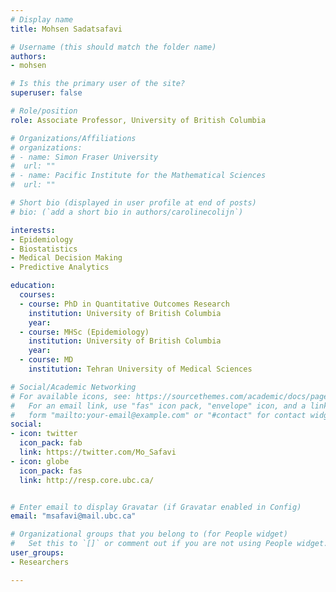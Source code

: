 ```yaml
---
# Display name
title: Mohsen Sadatsafavi

# Username (this should match the folder name)
authors:
- mohsen

# Is this the primary user of the site?
superuser: false

# Role/position
role: Associate Professor, University of British Columbia

# Organizations/Affiliations
# organizations:
# - name: Simon Fraser University
#  url: ""
# - name: Pacific Institute for the Mathematical Sciences
#  url: ""

# Short bio (displayed in user profile at end of posts)
# bio: (`add a short bio in authors/carolinecolijn`)

interests:
- Epidemiology
- Biostatistics
- Medical Decision Making
- Predictive Analytics

education:
  courses:
  - course: PhD in Quantitative Outcomes Research
    institution: University of British Columbia
    year: 
  - course: MHSc (Epidemiology)
    institution: University of British Columbia
    year: 
  - course: MD
    institution: Tehran University of Medical Sciences

# Social/Academic Networking
# For available icons, see: https://sourcethemes.com/academic/docs/page-builder/#icons
#   For an email link, use "fas" icon pack, "envelope" icon, and a link in the
#   form "mailto:your-email@example.com" or "#contact" for contact widget.
social:
- icon: twitter
  icon_pack: fab
  link: https://twitter.com/Mo_Safavi
- icon: globe
  icon_pack: fas
  link: http://resp.core.ubc.ca/


# Enter email to display Gravatar (if Gravatar enabled in Config)
email: "msafavi@mail.ubc.ca"

# Organizational groups that you belong to (for People widget)
#   Set this to `[]` or comment out if you are not using People widget.
user_groups:
- Researchers 

---
```





